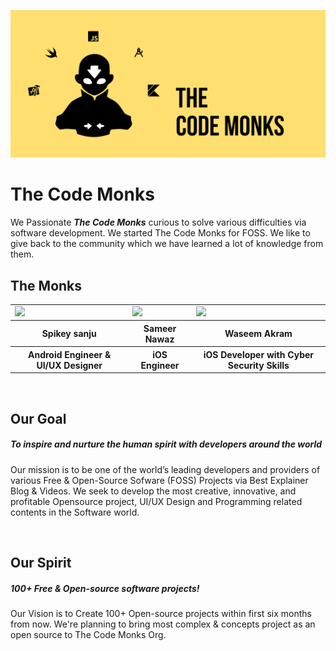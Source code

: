 ![GitHub Cards Preview](https://github.com/TheCodeMonks/TheCodeMonksOrg/blob/master/assets/images/THE%20CODE%20MONKS%20GITHUB%20YELLOW%20CARD.jpg)



# The Code Monks 

We Passionate _**The Code Monks**_ curious to solve various difficulties via software development. We started The Code Monks for FOSS. We like to give back to the community which we have learned a lot of knowledge from them.
&nbsp;

## The Monks
<table style="width:100%">
  <tr>
    <td><img src = "https://avatars0.githubusercontent.com/u/23400022?s=460&u=6d4ab222b99d07552d80a6c3fd36f47ec1e071c4&v=4"/></td>
    <td><img src = "https://avatars3.githubusercontent.com/u/26275107?s=460&u=bf994fca7697950936f1503d8daf502604216521&v=4"/></td>
    <td><img src = "https://avatars3.githubusercontent.com/u/12982964?s=460&u=85e440ef14bfab99b297d414d57d73d5ff6a6ced&v=4"/></td>
  </tr>

  <tr>
    <th>Spikey sanju</th>
    <th>Sameer Nawaz</th>
    <th>Waseem Akram</th>
  </tr>
 <tr>
    <th>Android Engineer & UI/UX Designer</th>
    <th>iOS Engineer</th>
    <th>iOS Developer with Cyber Security Skills</th>
  </tr>
</table>

&nbsp;


## Our Goal

##### To inspire and nurture the human spirit with developers around the world

Our mission is to be one of the world’s leading developers and providers of various Free & Open-Source Sofware (FOSS) Projects via Best Explainer Blog & Videos. We seek to develop the most creative, innovative, and profitable Opensource project, UI/UX Design and Programming related contents in the Software world.

&nbsp;


## Our Spirit

##### 100+ Free & Open-source software projects!
Our Vision is to Create 100+ Open-source projects within first six months from now. We're planning to bring most complex & concepts project as an open source to The Code Monks Org. 




